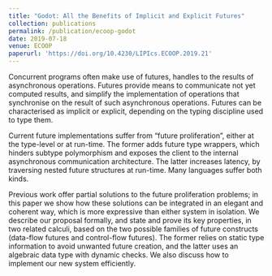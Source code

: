 ```yaml
---
title: "Godot: All the Benefits of Implicit and Explicit Futures"
collection: publications
permalink: /publication/ecoop-godot
date: 2019-07-18
venue: ECOOP
paperurl: 'https://doi.org/10.4230/LIPIcs.ECOOP.2019.21'
---
```



Concurrent programs often make use of futures, handles to the results of
asynchronous operations. Futures provide means to communicate not yet computed
results, and simplify the implementation of operations that synchronise on the
result of such asynchronous operations. Futures can be characterised as implicit
or explicit, depending on the typing discipline used to type them.

Current future implementations suffer from “future proliferation”, either at the
type-level or at run-time. The former adds future type wrappers, which hinders
subtype polymorphism and exposes the client to the internal asynchronous
communication architecture. The latter increases latency, by traversing nested
future structures at run-time. Many languages suffer both kinds.

Previous work offer partial solutions to the future proliferation problems; in
this paper we show how these solutions can be integrated in an elegant and
coherent way, which is more expressive than either system in isolation. We
describe our proposal formally, and state and prove its key properties, in two
related calculi, based on the two possible families of future constructs
(data-flow futures and control-flow futures). The former relies on static type
information to avoid unwanted future creation, and the latter uses an algebraic
data type with dynamic checks. We also discuss how to implement our new system
efficiently.
